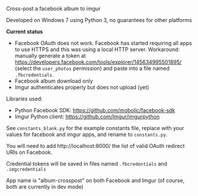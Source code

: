 Cross-post a facebook album to imgur

Developed on Windows 7 using Python 3, no guarantees for other platforms

**Current status**

- Facebook OAuth does not work. Facebook has started requiring all apps to use HTTPS and this was using a local HTTP server. Workaround: manually generate a token at https://developers.facebook.com/tools/explorer/145634995501895/ (select the `user_photos` permission) and paste into a file named `.fbcredentials`.
- Facebook album download only
- Imgur authenticates properly but does not upload (yet)

Libraries used:

* Python Facebook SDK: https://github.com/mobolic/facebook-sdk
* Imgur Python client: https://github.com/Imgur/imgurpython

See `constants_blank.py` for the example constants file, replace with your values for facebook and imgur apps, and rename to `constants.py`.

You will need to add http://localhost:8000/ the list of valid OAuth redirect URIs on Facebook.

Credential tokens will be saved in files named `.fbcredentials` and `.imgcredentials`

App name is "album-crosspost" on both Facebook and Imgur (of course, both are currently in dev mode)
